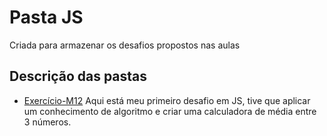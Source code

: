# Pasta JS
Criada para armazenar os desafios propostos nas aulas
## Descrição das pastas
- <a href="https://github.com/lucasfelipe-s/curso-frontend/tree/main/javascript/exercicio-M12">Exercício-M12</a> Aqui está meu primeiro desafio em JS, tive que aplicar um conhecimento de algoritmo e criar uma calculadora de média entre 3 números.
